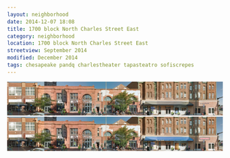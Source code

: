 ```yaml
---
layout: neighborhood
date: 2014-12-07 18:08
title: 1700 block North Charles Street East
category: neighborhood
location: 1700 block North Charles Street East
streetview: September 2014
modified: December 2014
tags: chesapeake pandq charlestheater tapasteatro sofiscrepes
---
```



<div id= "1700NCharlesE" class="sliderContainer twentytwenty-container">
 <!-- The before image is first -->
 <img src="/img/neighborhood/streetscapes_ncharleseast_web.png" />
 <!-- The after image is last -->
 <img src="/img/neighborhood/streetscapes_ncharleseast_web_mod.png" />
</div>
